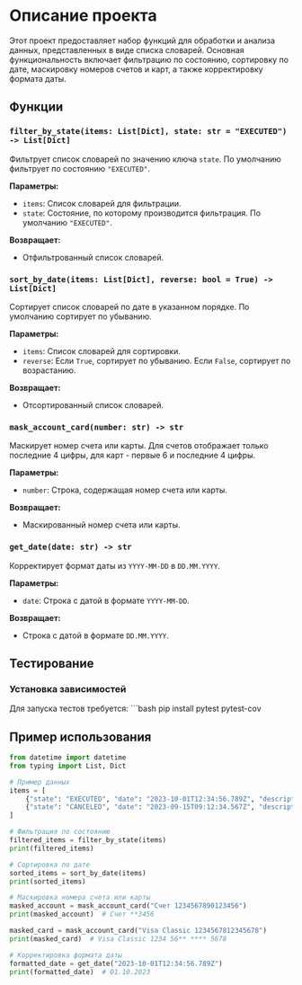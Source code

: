 # Описание проекта

Этот проект предоставляет набор функций для обработки и анализа данных, представленных в виде списка словарей. Основная функциональность включает фильтрацию по состоянию, сортировку по дате, маскировку номеров счетов и карт, а также корректировку формата даты.

## Функции

### `filter_by_state(items: List[Dict], state: str = "EXECUTED") -> List[Dict]`
Фильтрует список словарей по значению ключа `state`. По умолчанию фильтрует по состоянию `"EXECUTED"`.

**Параметры:**
- `items`: Список словарей для фильтрации.
- `state`: Состояние, по которому производится фильтрация. По умолчанию `"EXECUTED"`.

**Возвращает:**
- Отфильтрованный список словарей.

### `sort_by_date(items: List[Dict], reverse: bool = True) -> List[Dict]`
Сортирует список словарей по дате в указанном порядке. По умолчанию сортирует по убыванию.

**Параметры:**
- `items`: Список словарей для сортировки.
- `reverse`: Если `True`, сортирует по убыванию. Если `False`, сортирует по возрастанию.

**Возвращает:**
- Отсортированный список словарей.

### `mask_account_card(number: str) -> str`
Маскирует номер счета или карты. Для счетов отображает только последние 4 цифры, для карт - первые 6 и последние 4 цифры.

**Параметры:**
- `number`: Строка, содержащая номер счета или карты.

**Возвращает:**
- Маскированный номер счета или карты.

### `get_date(date: str) -> str`
Корректирует формат даты из `YYYY-MM-DD` в `DD.MM.YYYY`.

**Параметры:**
- `date`: Строка с датой в формате `YYYY-MM-DD`.

**Возвращает:**
- Строка с датой в формате `DD.MM.YYYY`.

## Тестирование

### Установка зависимостей

Для запуска тестов требуется:
    ```bash
    pip install pytest pytest-cov

## Пример использования

```python
from datetime import datetime
from typing import List, Dict

# Пример данных
items = [
    {"state": "EXECUTED", "date": "2023-10-01T12:34:56.789Z", "description": "Перевод организации", "from": "Счет 1234567890123456", "to": "Счет 9876543210987654", "operationAmount": {"amount": "1000.00", "currency": {"name": "USD", "code": "USD"}}},
    {"state": "CANCELED", "date": "2023-09-15T09:12:34.567Z", "description": "Перевод с карты на карту", "from": "Visa Classic 1234567812345678", "to": "Maestro 9876543298765432", "operationAmount": {"amount": "500.00", "currency": {"name": "EUR", "code": "EUR"}}},
]

# Фильтрация по состоянию
filtered_items = filter_by_state(items)
print(filtered_items)

# Сортировка по дате
sorted_items = sort_by_date(items)
print(sorted_items)

# Маскировка номера счета или карты
masked_account = mask_account_card("Счет 1234567890123456")
print(masked_account)  # Счет **3456

masked_card = mask_account_card("Visa Classic 1234567812345678")
print(masked_card)  # Visa Classic 1234 56** **** 5678

# Корректировка формата даты
formatted_date = get_date("2023-10-01T12:34:56.789Z")
print(formatted_date)  # 01.10.2023

